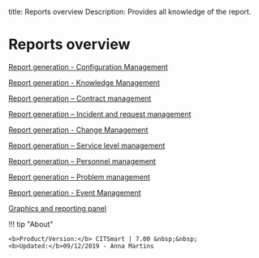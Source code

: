 title:  Reports overview
Description: Provides all knowledge of the report. 
#  Reports overview

[Report generation - Configuration Management](/en-us/citsmart-platform-7/processes/configuration/report-configuration.html)

[Report generation - Knowledge Management](/en-us/citsmart-platform-7/processes/knowledge/report-knowledge.html)

[Report generation – Contract management](/en-us/citsmart-platform-7/additional-features/contract-management/use/report-contract.html)

[Report generation – Incident and request management](/en-us/citsmart-platform-7/processes/tickets/reports-ticket.html)

[Report generation - Change Management](/en-us/citsmart-platform-7/processes/change/report-change.html)

[Report generation – Service level management](/en-us/citsmart-platform-7/processes/service-level/report-service-level.html)

[Report generation – Personnel management](/en-us/citsmart-platform-7/additional-features/reports/use/personnel-management.html)

[Report generation – Problem management](/en-us/citsmart-platform-7/processes/problem/report-problem.html)

[Report generation - Event Management](/en-us/citsmart-platform-7/processes/event/report-event.html)

[Graphics and reporting panel](/en-us/citsmart-platform-7/additional-features/reports/use/reports-panel.html)

!!! tip "About"

    <b>Product/Version:</b> CITSmart | 7.00 &nbsp;&nbsp;
    <b>Updated:</b>09/12/2019 - Anna Martins
